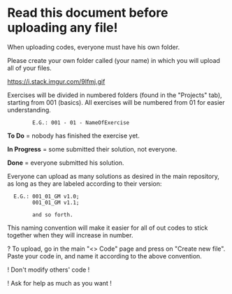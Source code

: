 # Read this document before uploading any file! #

When uploading codes, everyone must have his own folder.

Please create your own folder called (your name) in which you will upload all of your files.

https://i.stack.imgur.com/9Ifmj.gif

Exercises will be divided in numbered folders (found in the "Projects" tab), starting from 001 (basics).
All exercises will be numbered from 01 for easier understanding.

            E.G.: 001 - 01 - NameOfExercise
            
**To Do** = nobody has finished the exercise yet.

**In Progress** = some submitted their solution, not everyone.

**Done** = everyone submitted his solution.




Everyone can upload as many solutions as desired in the main repository, as long as they are labeled according to their version:

      E.G.: 001_01_GM v1.0;
            001_01_GM v1.1;
      
            and so forth.
            
This naming convention will make it easier for all of out codes to stick together when they will increase in number.



? To upload, go in the main "<> Code" page and press on "Create new file". Paste your code in, and name it according to the above convention. 
     
     
   ! Don't modify others' code !

   ! Ask for help as much as you want !
